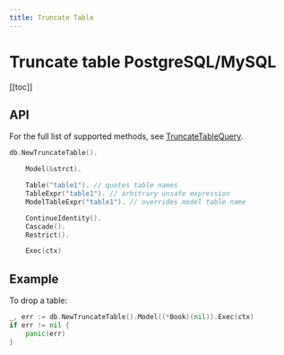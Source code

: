 ```yaml
---
title: Truncate Table
---
```


# Truncate table PostgreSQL/MySQL

[[toc]]

## API

For the full list of supported methods, see
[TruncateTableQuery](https://pkg.go.dev/github.com/uptrace/bun#TruncateTableQuery).

```go
db.NewTruncateTable().

	Model(&strct).

	Table("table1"). // quotes table names
	TableExpr("table1"). // arbitrary unsafe expression
	ModelTableExpr("table1"). // overrides model table name

	ContinueIdentity().
	Cascade().
	Restrict().

	Exec(ctx)
```

## Example

To drop a table:

```go
_, err := db.NewTruncateTable().Model((*Book)(nil)).Exec(ctx)
if err != nil {
	panic(err)
}
```
